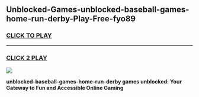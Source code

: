 
## Unblocked-Games-unblocked-baseball-games-home-run-derby-Play-Free-fyo89
<h3>
<a href="https://premium76.site?title=unblocked-baseball-games-home-run-derby&ref=20A">CLICK TO PLAY</a></h3>
<hr>

<h3>
<a href="https://premium76.site?title=unblocked-baseball-games-home-run-derby&ref=20A">CLICK 2 PLAY</a>
  
</h3>

<a href="https://premium76.site?title=unblocked-baseball-games-home-run-derby&ref=20A"><img src="https://clearcache.store/games.png"></a>


**unblocked-baseball-games-home-run-derby games unblocked: Your Gateway to Fun and Accessible Online Gaming**

